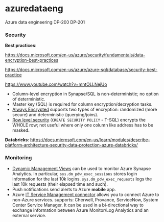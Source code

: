# azuredataeng
Azure data engineering
DP-200
DP-201

### Security

**Best practices**:

https://docs.microsoft.com/en-us/azure/security/fundamentals/data-encryption-best-practices

https://docs.microsoft.com/en-us/azure/azure-sql/database/security-best-practice

https://www.youtube.com/watch?v=mntOLLNejUo

 - Column-level encryption in Synapse/SQL is non-deterministic; no option of deterministic.
 - Master key (SQL) is required for column encryption/decryption tasks.
 - [Always Encrypted](https://docs.microsoft.com/en-us/sql/relational-databases/security/encryption/always-encrypted-database-engine?view=sql-server-2017) supports two types of encryption: randomized (more secure) and deterministic (querying/joins).
 - [Row level security](https://docs.microsoft.com/en-us/sql/relational-databases/security/row-level-security?view=sql-server-2017) (`CREATE SECURITY POLICY` - T-SQL) encrypts the WHOLE row; not useful where only one column like address has to be masked.

**Databricks**: https://docs.microsoft.com/en-us/learn/modules/describe-platform-architecture-security-data-protection-azure-databricks/


### Monitoring

 - [Dynamic Management Views](https://docs.microsoft.com/en-us/azure/synapse-analytics/sql-data-warehouse/sql-data-warehouse-manage-monitor) can be used to monitor Azure Synapse Analytics. In particular, `sys.dm_pdw_exec_sessions` stores login information for the last 10k logins. `sys.dm_pdw_exec_requests` logs the last 10k requests (their elapsed time and such).
 - Push notifications send alerts to Azure **mobile** app.
 - Azure [IT Service Management connector](https://docs.microsoft.com/en-us/azure/azure-monitor/platform/itsmc-connections) allows you to connect Azure to non-Azure services. supports: Cherwell, Provance, ServiceNow, System Center Service Manager. It can be used in a bi-directional way to exchange information between Azure Monitor/Log Analytics and an external service.
